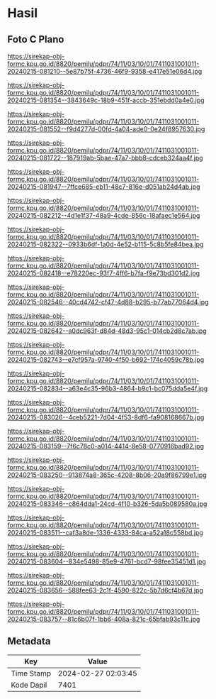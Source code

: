 # Hasil

## Foto C Plano

https://sirekap-obj-formc.kpu.go.id/8820/pemilu/pdpr/74/11/03/10/01/7411031001011-20240215-081210--5e87b75f-4736-46f9-9358-e417e51e06d4.jpg

https://sirekap-obj-formc.kpu.go.id/8820/pemilu/pdpr/74/11/03/10/01/7411031001011-20240215-081354--3843649c-18b9-451f-accb-351ebdd0a4e0.jpg

https://sirekap-obj-formc.kpu.go.id/8820/pemilu/pdpr/74/11/03/10/01/7411031001011-20240215-081552--f9d4277d-00fd-4a04-ade0-0e24f8957630.jpg

https://sirekap-obj-formc.kpu.go.id/8820/pemilu/pdpr/74/11/03/10/01/7411031001011-20240215-081722--187919ab-5bae-47a7-bbb8-cdceb324aa4f.jpg

https://sirekap-obj-formc.kpu.go.id/8820/pemilu/pdpr/74/11/03/10/01/7411031001011-20240215-081947--7ffce685-eb11-48c7-816e-d051ab24d4ab.jpg

https://sirekap-obj-formc.kpu.go.id/8820/pemilu/pdpr/74/11/03/10/01/7411031001011-20240215-082212--4d1e1f37-48a9-4cde-856c-18afaec1e564.jpg

https://sirekap-obj-formc.kpu.go.id/8820/pemilu/pdpr/74/11/03/10/01/7411031001011-20240215-082322--0933b6df-1a0d-4e52-b115-5c8b5fe84bea.jpg

https://sirekap-obj-formc.kpu.go.id/8820/pemilu/pdpr/74/11/03/10/01/7411031001011-20240215-082418--e78220ec-93f7-4ff6-b7fa-f9e73bd301d2.jpg

https://sirekap-obj-formc.kpu.go.id/8820/pemilu/pdpr/74/11/03/10/01/7411031001011-20240215-082546--40cd4742-cf47-4d88-b295-b77ab77064d4.jpg

https://sirekap-obj-formc.kpu.go.id/8820/pemilu/pdpr/74/11/03/10/01/7411031001011-20240215-082642--a0dc963f-d84d-48d3-95c1-014cb2d8c7ab.jpg

https://sirekap-obj-formc.kpu.go.id/8820/pemilu/pdpr/74/11/03/10/01/7411031001011-20240215-082743--e7cf957a-9740-4f50-b692-174c4059c78b.jpg

https://sirekap-obj-formc.kpu.go.id/8820/pemilu/pdpr/74/11/03/10/01/7411031001011-20240215-082834--a63e4c35-96b3-4864-b9c1-bc075dda5e4f.jpg

https://sirekap-obj-formc.kpu.go.id/8820/pemilu/pdpr/74/11/03/10/01/7411031001011-20240215-083026--4ceb5221-7d04-4f53-8df6-fa908168667b.jpg

https://sirekap-obj-formc.kpu.go.id/8820/pemilu/pdpr/74/11/03/10/01/7411031001011-20240215-083159--7f6c78c0-a014-4414-8e58-0770916bad92.jpg

https://sirekap-obj-formc.kpu.go.id/8820/pemilu/pdpr/74/11/03/10/01/7411031001011-20240215-083250--913874a8-365c-4208-8b06-20a9f86799e1.jpg

https://sirekap-obj-formc.kpu.go.id/8820/pemilu/pdpr/74/11/03/10/01/7411031001011-20240215-083346--c864dda1-24cd-4f10-b326-5da5b089580a.jpg

https://sirekap-obj-formc.kpu.go.id/8820/pemilu/pdpr/74/11/03/10/01/7411031001011-20240215-083511--caf3a8de-1336-4333-84ca-a52a18c558bd.jpg

https://sirekap-obj-formc.kpu.go.id/8820/pemilu/pdpr/74/11/03/10/01/7411031001011-20240215-083604--834e5498-85e9-4761-bcd7-98fee35451d1.jpg

https://sirekap-obj-formc.kpu.go.id/8820/pemilu/pdpr/74/11/03/10/01/7411031001011-20240215-083656--588fee63-2c1f-4590-822c-5b7d6cf4b67d.jpg

https://sirekap-obj-formc.kpu.go.id/8820/pemilu/pdpr/74/11/03/10/01/7411031001011-20240215-083757--81c6b07f-1bb6-408a-821c-65bfab93c11c.jpg


## Metadata

| Key        | Value               |
| ---------- | ------------------- |
| Time Stamp | 2024-02-27 02:03:45 |
| Kode Dapil | 7401                |



